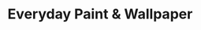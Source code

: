 ---
title: "Everyday Paint & Wallpaper"
url: /indianapolis/everyday-paint-and-wallpaper/
shop: paint
---